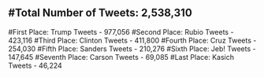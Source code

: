 #Total Number of Tweets: 2,538,310 
---
#First Place: Trump Tweets - 977,056
#Second Place: Rubio Tweets - 423,116
#Third Place: Clinton Tweets - 411,800
#Fourth Place: Cruz Tweets - 254,030
#Fifth Place: Sanders Tweets - 210,276
#Sixth Place: Jeb! Tweets - 147,645
#Seventh Place: Carson Tweets - 69,085
#Last Place: Kasich Tweets - 46,224
